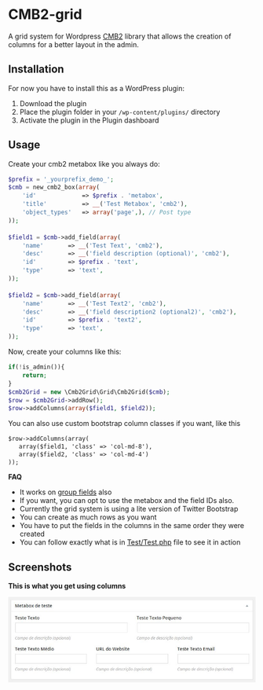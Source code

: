 # CMB2-grid
A grid system for Wordpress [CMB2](https://github.com/WebDevStudios/cmb2) library that allows the creation of columns for a better layout in the admin.

## Installation

For now you have to install this as a WordPress plugin:

1. Download the plugin
2. Place the plugin folder in your `/wp-content/plugins/` directory
3. Activate the plugin in the Plugin dashboard


## Usage
Create your cmb2 metabox like you always do:

```php
$prefix = '_yourprefix_demo_';
$cmb = new_cmb2_box(array(
	'id'			 => $prefix . 'metabox',
	'title'			 => __('Test Metabox', 'cmb2'),
	'object_types'	 => array('page',), // Post type
));

$field1 = $cmb->add_field(array(
	'name'		 => __('Test Text', 'cmb2'),
	'desc'		 => __('field description (optional)', 'cmb2'),
	'id'		 => $prefix . 'text',
	'type'		 => 'text',
));

$field2 = $cmb->add_field(array(
	'name'		 => __('Test Text2', 'cmb2'),
	'desc'		 => __('field description2 (optional2)', 'cmb2'),
	'id'		 => $prefix . 'text2',
	'type'		 => 'text',
));
```
Now, create your columns like this:

```php
if(!is_admin()){
	return;
}
$cmb2Grid = new \Cmb2Grid\Grid\Cmb2Grid($cmb);
$row = $cmb2Grid->addRow();
$row->addColumns(array($field1, $field2));
```

You can also use custom bootstrap column classes if you want, like this

```
$row->addColumns(array(
   array($field1, 'class' => 'col-md-8'),
   array($field2, 'class' => 'col-md-4')
));
```

**FAQ**
- It works on [group fields](https://github.com/origgami/CMB2-grid/wiki/Group-fields) also
- If you want, you can opt to use the metabox and the field IDs also.
- Currently the grid system is using a lite version of Twitter Bootstrap
- You can create as much rows as you want
- You have to put the fields in the columns in the same order they were created
- You can follow exactly what is in [Test/Test.php](https://github.com/origgami/CMB2-grid/blob/master/Test/Test.php) file to see it in action


## Screenshots

**This is what you get using columns**

![Image](assets/imgs/screenshot1.jpg)







